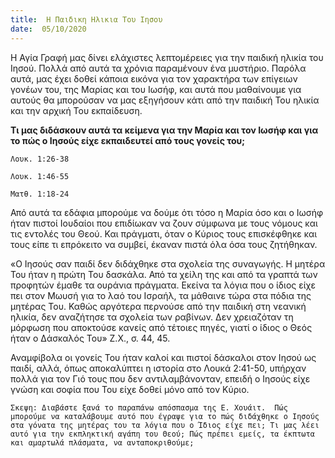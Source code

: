 ```yaml
---
title:  Η Παιδικη Ηλικια Του Ιησου
date:  05/10/2020
---
```


Η Αγία Γραφή μας δίνει ελάχιστες λεπτομέρειες για την παιδική ηλικία του Ιησού. Πολλά από αυτά τα χρόνια παραμένουν ένα μυστήριο. Παρόλα αυτά, μας έχει δοθεί κάποια εικόνα για τον χαρακτήρα των επίγειων γονέων του, της Μαρίας και του Ιωσήφ, και αυτά που μαθαίνουμε για αυτούς θα μπορούσαν να μας εξηγήσουν κάτι από την παιδική Του ηλικία και την αρχική Του εκπαίδευση.

**Τι μας διδάσκουν αυτά τα κείμενα για την Μαρία και τον Ιωσήφ και για το πώς ο Ιησούς είχε εκπαιδευτεί από τους γονείς του;**

`Λουκ. 1:26-38`

`Λουκ. 1:46-55`

`Ματθ. 1:18-24`

Από αυτά τα εδάφια μπορούμε να δούμε ότι τόσο η Μαρία όσο και ο Ιωσήφ ήταν πιστοί Ιουδαίοι που επιδίωκαν να ζουν σύμφωνα με τους νόμους και τις εντολές του Θεού. Και πράγματι, όταν ο Κύριος τους επισκέφθηκε και τους είπε τι επρόκειτο να συμβεί, έκαναν πιστά όλα όσα τους ζητήθηκαν.

«Ο Ιησούς σαν παιδί δεν διδάχθηκε στα σχολεία της συναγωγής. Η μητέρα Του ήταν η πρώτη Του δασκάλα. Από τα χείλη της και από τα γραπτά των προφητών έμαθε τα ουράνια πράγματα. Εκείνα τα λόγια που ο ίδιος είχε πει στον Μωυσή για το λαό του Ισραήλ, τα μάθαινε τώρα στα πόδια της μητέρας Του. Καθώς αργότερα περνούσε από την παιδική στη νεανική ηλικία, δεν αναζήτησε τα σχολεία των ραβίνων. Δεν χρειαζόταν τη μόρφωση που αποκτούσε κανείς από τέτοιες πηγές, γιατί ο ίδιος ο Θεός ήταν ο Δάσκαλός Του» Ζ.Χ., σ. 44, 45.

Αναμφίβολα οι γονείς Του ήταν καλοί και πιστοί δάσκαλοι στον Ιησού ως παιδί, αλλά, όπως αποκαλύπτει η ιστορία στο Λουκά 2:41-50, υπήρχαν πολλά για τον Γιό τους που δεν αντιλαμβάνονταν, επειδή ο Ιησούς είχε γνώση και σοφία που Του είχε δοθεί μόνο από τον Κύριο.

`Σκεψη: Διαβάστε ξανά το παραπάνω απόσπασμα της Ε. Χουάιτ.  Πώς μπορούμε να καταλάβουμε αυτό που έγραψε για το πώς διδάχθηκε ο Ιησούς στα γόνατα της μητέρας του τα λόγια που ο Ίδιος είχε πει; Τι μας λέει αυτό για την εκπληκτική αγάπη του Θεού; Πώς πρέπει εμείς, τα έκπτωτα και αμαρτωλά πλάσματα, να ανταποκριθούμε;`